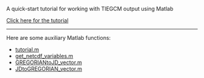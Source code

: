 A quick-start tutorial for working with TIEGCM output using Matlab

[Click here for the tutorial](https://suttonek.github.io/TIEGCM-tutorial/tutorial.html)

---

Here are some auxiliary Matlab functions:  

- [tutorial.m](https://suttonek.github.io/TIEGCM-tutorial/tutorial.m)
- [get_netcdf_variables.m](https://suttonek.github.io/TIEGCM-tutorial/get_netcdf_variables.m)
- [GREGORIANtoJD_vector.m](https://suttonek.github.io/TIEGCM-tutorial/GREGORIANtoJD_vector.m)
- [JDtoGREGORIAN_vector.m](https://suttonek.github.io/TIEGCM-tutorial/JDtoGREGORIAN_vector.m)
